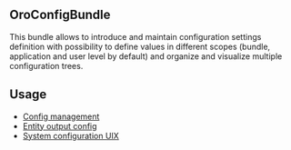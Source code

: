 ## OroConfigBundle ##

This bundle allows to introduce and maintain configuration settings definition with possibility to define values
in different scopes (bundle, application and user level by default) and organize and visualize multiple
configuration trees.

## Usage ##
- [Config management](./Resources/doc/config_management.md)
- [Entity output config](./Resources/doc/entity_output_config.md)
- [System configuration UIX](./Resources/doc/system_configuration.md)
